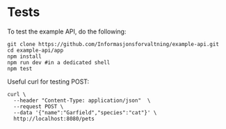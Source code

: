 # Tests

To test the example API, do the following:
```
git clone https://github.com/Informasjonsforvaltning/example-api.git
cd example-api/app
npm install
npm run dev #in a dedicated shell
npm test
```

Useful curl for testing POST:
```
curl \
  --header "Content-Type: application/json"  \
  --request POST \
  --data '{"name":"Garfield","species":"cat"}' \
  http://localhost:8080/pets
```
